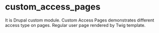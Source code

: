 # custom_access_pages
It is Drupal custom module. Custom Access Pages demonstrates different access type on pages. Regular user page rendered by Twig template.
